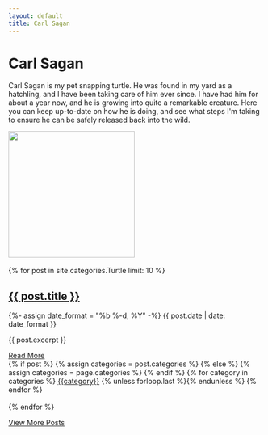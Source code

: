 ```yaml
---
layout: default
title: Carl Sagan
---
```

<div class="container">
  <h1>Carl Sagan</h1>
  <p>Carl Sagan is my pet snapping turtle. He was found in my yard as a hatchling, and I have been taking care of him ever since. I have had him for about a year now, and he is growing into quite a remarkable creature. Here you can keep up-to-date on how he is doing, and see what steps I'm taking to ensure he can be safely released back into the wild.</p>
  <div class="container text-center">
    <img src="https://andrewtlong.com/images/carl_resized.jpg" class="rounded-circle img-fluid" height="250px" width="250px">
  </div>
</div>
<br>
<div class="container">
  {% for post in site.categories.Turtle limit: 10 %}
    <div class="card">
      <div class="card-header">
        <h2><a href="{{ post.url }}">{{ post.title }}</a></h2>
        <time datetime="{{ post.date | date_to_xmlschema }}">
            {%- assign date_format = "%b %-d, %Y" -%}
            {{ post.date | date: date_format }}
          </time>
      </div>
      <div class="card-body">
        <p>{{ post.excerpt }}</p>
        <a href="{{ post.url }}"
        title="Read More"
        class="btn btn-shadow btn-sm btn-outline-primary" align="right">
        Read More
        </a>
      </div>
      <div class="card-footer text-muted" align="left">
        {% if post %}
  {% assign categories = post.categories %}
  {% else %}
  {% assign categories = page.categories %}
  {% endif %}
  {% for category in categories %}
  <a href="{{site.baseurl}}/categories/#{{category|slugize}}" class="badge badge-primary">{{category}}</a>
  {% unless forloop.last %}{% endunless %}
  {% endfor %}
      </div>
    </div>
    <br>
  {% endfor %}
  </div>

  <a href="/categories/#Turtle"
               title="View More Posts"
               class="btn btn-lg btn-danger btn-shadow px-3 my-2 ml-0 text-left" align="right">
              View More Posts
            </a>
